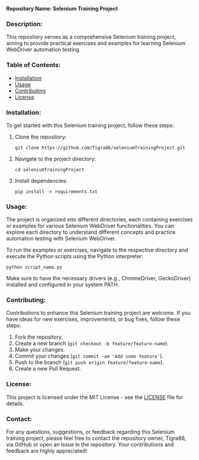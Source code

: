 **Repository Name: Selenium Training Project**

### Description:
This repository serves as a comprehensive Selenium training project, aiming to provide practical exercises and examples for learning Selenium WebDriver automation testing.

### Table of Contents:
- [Installation](#installation)
- [Usage](#usage)
- [Contributing](#contributing)
- [License](#license)

### Installation:
To get started with this Selenium training project, follow these steps:

1. Clone the repository:
    ```
    git clone https://github.com/Tigra86/seleniumTrainingProject.git
    ```

2. Navigate to the project directory:
    ```
    cd seleniumTrainingProject
    ```

3. Install dependencies:
    ```
    pip install -r requirements.txt
    ```

### Usage:
The project is organized into different directories, each containing exercises or examples for various Selenium WebDriver functionalities. You can explore each directory to understand different concepts and practice automation testing with Selenium WebDriver.

To run the examples or exercises, navigate to the respective directory and execute the Python scripts using the Python interpreter:

```
python script_name.py
```

Make sure to have the necessary drivers (e.g., ChromeDriver, GeckoDriver) installed and configured in your system PATH.

### Contributing:
Contributions to enhance this Selenium training project are welcome. If you have ideas for new exercises, improvements, or bug fixes, follow these steps:

1. Fork the repository.
2. Create a new branch (`git checkout -b feature/feature-name`).
3. Make your changes.
4. Commit your changes (`git commit -am 'Add some feature'`).
5. Push to the branch (`git push origin feature/feature-name`).
6. Create a new Pull Request.

### License:
This project is licensed under the MIT License - see the [LICENSE](LICENSE) file for details.

### Contact:
For any questions, suggestions, or feedback regarding this Selenium training project, please feel free to contact the repository owner, Tigra86, via GitHub or open an issue in the repository. Your contributions and feedback are highly appreciated!
